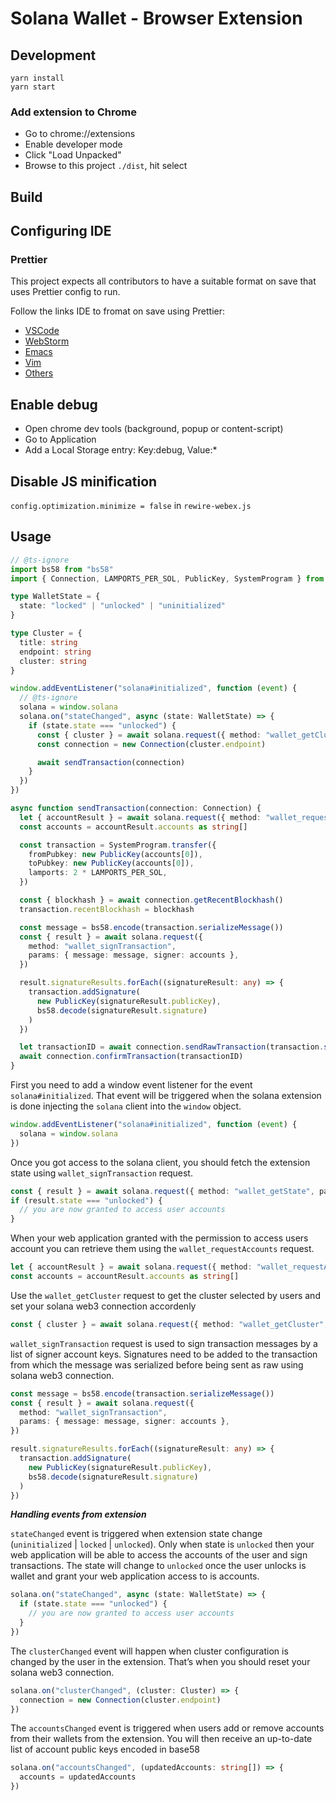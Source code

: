 # Solana Wallet - Browser Extension

## Development

```
yarn install
yarn start
```

### Add extension to Chrome

- Go to chrome://extensions
- Enable developer mode
- Click "Load Unpacked"
- Browse to this project `./dist`, hit select

## Build

## Configuring IDE

### Prettier

This project expects all contributors to have a suitable format on save that uses Prettier
config to run.

Follow the links IDE to fromat on save using Prettier:

- [VSCode](https://prettier.io/docs/en/editors.html#visual-studio-code)
- [WebStorm](https://prettier.io/docs/en/webstorm.html#running-prettier-on-save-using-file-watcher)
- [Emacs](https://prettier.io/docs/en/editors.html#emacs)
- [Vim](https://prettier.io/docs/en/editors.html#vim)
- [Others](https://prettier.io/docs/en/editors.html)

## Enable debug

- Open chrome dev tools (background, popup or content-script)
- Go to Application
- Add a Local Storage entry: Key:debug, Value:\*

## Disable JS minification

`config.optimization.minimize = false` in `rewire-webex.js`

## Usage

```ts
// @ts-ignore
import bs58 from "bs58"
import { Connection, LAMPORTS_PER_SOL, PublicKey, SystemProgram } from "@solana/web3.js"

type WalletState = {
  state: "locked" | "unlocked" | "uninitialized"
}

type Cluster = {
  title: string
  endpoint: string
  cluster: string
}

window.addEventListener("solana#initialized", function (event) {
  // @ts-ignore
  solana = window.solana
  solana.on("stateChanged", async (state: WalletState) => {
    if (state.state === "unlocked") {
      const { cluster } = await solana.request({ method: "wallet_getCluster", params: {} })
      const connection = new Connection(cluster.endpoint)

      await sendTransaction(connection)
    }
  })
})

async function sendTransaction(connection: Connection) {
  let { accountResult } = await solana.request({ method: "wallet_requestAccounts", params: {} })
  const accounts = accountResult.accounts as string[]

  const transaction = SystemProgram.transfer({
    fromPubkey: new PublicKey(accounts[0]),
    toPubkey: new PublicKey(accounts[0]),
    lamports: 2 * LAMPORTS_PER_SOL,
  })

  const { blockhash } = await connection.getRecentBlockhash()
  transaction.recentBlockhash = blockhash

  const message = bs58.encode(transaction.serializeMessage())
  const { result } = await solana.request({
    method: "wallet_signTransaction",
    params: { message: message, signer: accounts },
  })

  result.signatureResults.forEach((signatureResult: any) => {
    transaction.addSignature(
      new PublicKey(signatureResult.publicKey),
      bs58.decode(signatureResult.signature)
    )
  })

  let transactionID = await connection.sendRawTransaction(transaction.serialize())
  await connection.confirmTransaction(transactionID)
}
```

First you need to add a window event listener for the event `solana#initialized`. That event will be triggered when the solana extension is done injecting the `solana` client into the `window` object.

```ts
window.addEventListener("solana#initialized", function (event) {
  solana = window.solana
})
```

Once you got access to the solana client, you should fetch the extension state using `wallet_signTransaction` request.

```ts
const { result } = await solana.request({ method: "wallet_getState", params: {} })
if (result.state === "unlocked") {
  // you are now granted to access user accounts
}
```

When your web application granted with the permission to access users account you can retrieve them using the `wallet_requestAccounts` request.

```ts
let { accountResult } = await solana.request({ method: "wallet_requestAccounts", params: {} })
const accounts = accountResult.accounts as string[]
```

Use the `wallet_getCluster` request to get the cluster selected by users and set your solana web3 connection accordenly

```ts
const { cluster } = await solana.request({ method: "wallet_getCluster", params: {} })
```

`wallet_signTransaction` request is used to sign transaction messages by a list of signer account keys. Signatures need to be added to the transaction from which the message was serialized before being sent as raw using solana web3 connection.

```ts
const message = bs58.encode(transaction.serializeMessage())
const { result } = await solana.request({
  method: "wallet_signTransaction",
  params: { message: message, signer: accounts },
})

result.signatureResults.forEach((signatureResult: any) => {
  transaction.addSignature(
    new PublicKey(signatureResult.publicKey),
    bs58.decode(signatureResult.signature)
  )
})
```

**_Handling events from extension_**

`stateChanged` event is triggered when extension state change (`uninitialized` | `locked` | `unlocked`). Only when state is `unlocked` then your web application will be able to access the accounts of the user and sign transactions. The state will change to `unlocked` once the user unlocks is wallet and grant your web application access to is accounts.

```ts
solana.on("stateChanged", async (state: WalletState) => {
  if (state.state === "unlocked") {
    // you are now granted to access user accounts
  }
})
```

The `clusterChanged` event will happen when cluster configuration is changed by the user in the extension. That’s when you should reset your solana web3 connection.

```ts
solana.on("clusterChanged", (cluster: Cluster) => {
  connection = new Connection(cluster.endpoint)
})
```

The `accountsChanged` event is triggered when users add or remove accounts from their wallets from the extension. You will then receive an up-to-date list of account public keys encoded in base58

```ts
solana.on("accountsChanged", (updatedAccounts: string[]) => {
  accounts = updatedAccounts
})
```
